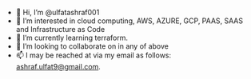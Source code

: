 - 👋 Hi, I’m @ulfatashraf001
- 👀 I’m interested in cloud computing, AWS, AZURE, GCP, PAAS, SAAS and Infrastructure as Code
- 🌱 I’m currently learning terraform.
- 💞️ I’m looking to collaborate on in any of above 
- 📫 I may be reached at via my email as follows: ashraf.ulfat9@gmail.com.

<!---
ulfatashraf001/ulfatashraf001 is a ✨ special ✨ repository because its `README.md` (this file) appears on your GitHub profile.
You can click the Preview link to take a look at your changes.
--->
